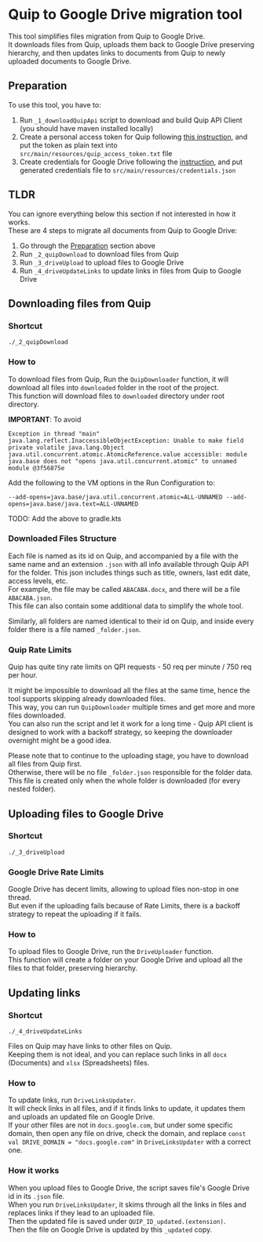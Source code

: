 # Quip to Google Drive migration tool

This tool simplifies files migration from Quip to Google Drive.  
It downloads files from Quip,
uploads them back to Google Drive preserving hierarchy,
and then updates links to documents from Quip to newly uploaded documents to Google Drive.

## Preparation

To use this tool, you have to:

1. Run `_1_downloadQuipApi` script to download and build Quip API Client (you should have maven installed locally)
2. Create a personal access token for Quip following [this instruction](https://quip.com/api/personal-token), and put
   the token as plain text into `src/main/resources/quip_access_token.txt` file
3. Create credentials for Google Drive following
   the [instruction](https://developers.google.com/drive/api/quickstart/java), and put generated credentials file
   to `src/main/resources/credentials.json`

## TLDR

You can ignore everything below this section if not interested in how it works.  
These are 4 steps to migrate all documents from Quip to Google Drive:

1. Go through the [Preparation](#preparation) section above
2. Run `_2_quipDownload` to download files from Quip
3. Run `_3_driveUpload` to upload files to Google Drive
4. Run `_4_driveUpdateLinks` to update links in files from Quip to Google Drive

## Downloading files from Quip

### Shortcut

`./_2_quipDownload`

### How to

To download files from Quip, Run the `QuipDownloader` function, it will download all files into `downloaded` folder
in the root of the project.  
This function will download files to `downloaded` directory under root directory.

**IMPORTANT**: To avoid

```
Exception in thread "main" java.lang.reflect.InaccessibleObjectException: Unable to make field private volatile java.lang.Object java.util.concurrent.atomic.AtomicReference.value accessible: module java.base does not "opens java.util.concurrent.atomic" to unnamed module @3f56875e
```

Add the following to the VM options in the Run Configuration to:

```
--add-opens=java.base/java.util.concurrent.atomic=ALL-UNNAMED --add-opens=java.base/java.text=ALL-UNNAMED
```

TODO: Add the above to gradle.kts

### Downloaded Files Structure

Each file is named as its id on Quip, and accompanied by a file with the same name and an extension `.json` with all
info available through Quip API for the folder. This json includes things such as title, owners, last edit date,
access levels, etc.  
For example, the file may be called `ABACABA.docx`, and there will be a file `ABACABA.json`.  
This file can also contain some additional data to simplify the whole tool.

Similarly, all folders are named identical to their id on Quip, and inside every folder there is a file
named `_folder.json`.

### Quip Rate Limits

Quip has quite tiny rate limits on QPI requests - 50 req per minute / 750 req per hour.

It might be impossible to download all the files at the same time, hence the tool supports skipping already downloaded
files.  
This way, you can run `QuipDownloader` multiple times and get more and more files downloaded.  
You can also run the script and let it work for a long time - Quip API client is designed to work with a backoff
strategy, so keeping the downloader overnight might be a good idea.

Please note that to continue to the uploading stage, you have to download all files from Quip first.  
Otherwise, there will be no file `_folder.json` responsible for the folder data.  
This file is created only when the whole folder is downloaded (for every nested folder).

## Uploading files to Google Drive

### Shortcut

`./_3_driveUpload`

### Google Drive Rate Limits

Google Drive has decent limits, allowing to upload files non-stop in one thread.  
But even if the uploading fails because of Rate Limits, there is a backoff strategy to repeat the uploading if it fails.

### How to

To upload files to Google Drive, run the `DriveUploader` function.  
This function will create a folder on your Google Drive and upload all the files to that folder, preserving hierarchy.

## Updating links

### Shortcut

`./_4_driveUpdateLinks`

Files on Quip may have links to other files on Quip.  
Keeping them is not ideal, and you can replace such links in all `docx` (Documents) and `xlsx` (Spreadsheets) files.

### How to

To update links, run `DriveLinksUpdater`.  
It will check links in all files, and if it finds links to update, it updates them and uploads an updated file on Google
Drive.  
If your other files are not in `docs.google.com`, but under some specific domain, then open any file on drive, check the
domain, and replace `const val DRIVE_DOMAIN = "docs.google.com"` in `DriveLinksUpdater` with a correct one.

### How it works

When you upload files to Google Drive, the script saves file's Google Drive id in its `.json` file.  
When you run `DriveLinksUpdater`, it skims through all the links in files and replaces links if they lead to an uploaded
file.  
Then the updated file is saved under `QUIP_ID_updated.(extension)`.  
Then the file on Google Drive is updated by this `_updated` copy.
